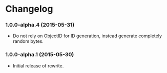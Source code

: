 # Changelog


### 1.0.0-alpha.4 (2015-05-31)
- Do not rely on ObjectID for ID generation, instead generate completely random bytes.


### 1.0.0-alpha.1 (2015-05-30)
- Initial release of rewrite.
